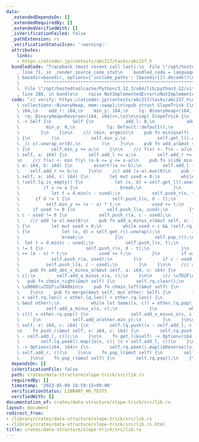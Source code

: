 ```yaml
---
data:
  _extendedDependsOn: []
  _extendedRequiredBy: []
  _extendedVerifiedWith: []
  _isVerificationFailed: false
  _pathExtension: rs
  _verificationStatusIcon: ':warning:'
  attributes:
    links:
    - https://atcoder.jp/contests/abc217/tasks/abc217_h
  bundledCode: "Traceback (most recent call last):\n  File \"/opt/hostedtoolcache/Python/3.12.3/x64/lib/python3.12/site-packages/onlinejudge_verify/documentation/build.py\"\
    , line 71, in _render_source_code_stat\n    bundled_code = language.bundle(stat.path,\
    \ basedir=basedir, options={'include_paths': [basedir]}).decode()\n          \
    \         ^^^^^^^^^^^^^^^^^^^^^^^^^^^^^^^^^^^^^^^^^^^^^^^^^^^^^^^^^^^^^^^^^^^^^^^^^^^^^^^^^\n\
    \  File \"/opt/hostedtoolcache/Python/3.12.3/x64/lib/python3.12/site-packages/onlinejudge_verify/languages/rust.py\"\
    , line 288, in bundle\n    raise NotImplementedError\nNotImplementedError\n"
  code: "// verify: https://atcoder.jp/contests/abc217/tasks/abc217_h\n\nuse std::{cmp::Reverse,\
    \ collections::BinaryHeap, mem::swap};\n\npub struct SlopeTrick {\n    add_l:\
    \ i64,\n    add_r: i64,\n    min_y: i64,\n    lq: BinaryHeap<(i64, i64)>,\n  \
    \  rq: BinaryHeap<Reverse<(i64, i64)>>,\n}\n\nimpl SlopeTrick {\n    pub fn new()\
    \ -> Self {\n        Self {\n            add_l: 0,\n            add_r: 0,\n  \
    \          min_y: 0,\n            lq: Default::default(),\n            rq: Default::default(),\n\
    \        }\n    }\n\n    /// (min, argmin)\n    pub fn min(&self) -> (i64, i64)\
    \ {\n        (\n            self.min_y,\n            self.get_l().or(self.get_r()).map(|(x,\
    \ _)| x).unwrap_or(0),\n        )\n    }\n\n    pub fn add_a(&mut self, a: i64)\
    \ {\n        self.min_y += a;\n    }\n\n    /// f(x) <- f(x - a)\n    pub fn shift(&mut\
    \ self, a: i64) {\n        self.add_l += a;\n        self.add_r += a;\n    }\n\
    \n    /// f(x) <- min f(y) (x-b <= y <= x-a)\n    pub fn slide_min(&mut self,\
    \ a: i64, b: i64) {\n        assert!(a <= b);\n        self.add_l += a;\n    \
    \    self.add_r += b;\n    }\n\n    /// add (x-a).max(0)\n    pub fn add_x_minus_a(&mut\
    \ self, a: i64, c: i64) {\n        let mut used = 0;\n        while used < c &&\
    \ !self.lq.is_empty() {\n            let (x, d) = self.get_l().unwrap();\n   \
    \         if x <= a {\n                break;\n            }\n            self.pop_l();\n\
    \            let t = d.min(c - used);\n            self.push_r(x, t);\n      \
    \      if d != t {\n                self.push_l(x, d - t);\n            }\n  \
    \          self.min_y += (x - a) * t;\n            used += t;\n        }\n   \
    \     if used != 0 {\n            self.push_l(a, used);\n        }\n        if\
    \ c - used != 0 {\n            self.push_r(a, c - used);\n        }\n    }\n\n\
    \    /// add (a-x).max(0)\n    pub fn add_a_minus_x(&mut self, a: i64, c: i64)\
    \ {\n        let mut used = 0;\n        while used < c && !self.rq.is_empty()\
    \ {\n            let (x, d) = self.get_r().unwrap();\n            if x >= a {\n\
    \                break;\n            }\n            self.pop_r();\n          \
    \  let t = d.min(c - used);\n            self.push_l(x, t);\n            if d\
    \ != t {\n                self.push_r(x, d - t);\n            }\n            self.min_y\
    \ += (a - x) * t;\n            used += t;\n        }\n        if used != 0 {\n\
    \            self.push_r(a, used);\n        }\n        if c - used != 0 {\n  \
    \          self.push_l(a, c - used);\n        }\n    }\n\n    /// add |x-a|\n\
    \    pub fn add_abs_x_minus_a(&mut self, a: i64, c: i64) {\n        self.add_x_minus_a(a,\
    \ c);\n        self.add_a_minus_x(a, c);\n    }\n\n    /// \u7D2F\u7A4Dmin\n \
    \   pub fn chmin_right(&mut self) {\n        self.rq.clear();\n    }\n\n    ///\
    \ \u9006\u7D2F\u7A4Dmin\n    pub fn chmin_left(&mut self) {\n        self.lq.clear();\n\
    \    }\n\n    pub fn merge(&mut self, mut other: Self) {\n        if self.lq.len()\
    \ + self.rq.len() < other.lq.len() + other.rq.len() {\n            swap(self,\
    \ &mut other);\n            while let Some((x, c)) = other.lq.pop() {\n      \
    \          self.add_a_minus_x(x, c);\n            }\n            while let Some(Reverse((x,\
    \ c))) = other.rq.pop() {\n                self.add_x_minus_a(x, c);\n       \
    \     }\n            self.add_a(other.min_y);\n        }\n    }\n\n    fn push_l(&mut\
    \ self, x: i64, c: i64) {\n        self.lq.push((x - self.add_l, c));\n    }\n\
    \n    fn push_r(&mut self, x: i64, c: i64) {\n        self.rq.push(Reverse((x\
    \ - self.add_r, c)));\n    }\n\n    fn get_l(&self) -> Option<(i64, i64)> {\n\
    \        self.lq.peek().map(|&(x, c)| (x + self.add_l, c))\n    }\n\n    fn get_r(&self)\
    \ -> Option<(i64, i64)> {\n        self.rq.peek().map(|&Reverse((x, c))| (x +\
    \ self.add_r, c))\n    }\n\n    fn pop_l(&mut self) {\n        self.lq.pop();\n\
    \    }\n\n    fn pop_r(&mut self) {\n        self.rq.pop();\n    }\n}\n"
  dependsOn: []
  isVerificationFile: false
  path: crates/data-structure/slope-trick/src/lib.rs
  requiredBy: []
  timestamp: '2023-05-09 19:59:15+09:00'
  verificationStatus: LIBRARY_NO_TESTS
  verifiedWith: []
documentation_of: crates/data-structure/slope-trick/src/lib.rs
layout: document
redirect_from:
- /library/crates/data-structure/slope-trick/src/lib.rs
- /library/crates/data-structure/slope-trick/src/lib.rs.html
title: crates/data-structure/slope-trick/src/lib.rs
---
```

